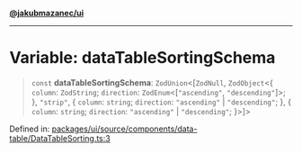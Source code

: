 [**@jakubmazanec/ui**](../README.md)

---

# Variable: dataTableSortingSchema

> `const` **dataTableSortingSchema**: `ZodUnion`\<\[`ZodNull`, `ZodObject`\<\{ `column`:
> `ZodString`; `direction`: `ZodEnum`\<\[`"ascending"`, `"descending"`\]\>; \}, `"strip"`, \{
> `column`: `string`; `direction`: `"ascending"` \| `"descending"`; \}, \{ `column`: `string`;
> `direction`: `"ascending"` \| `"descending"`; \}\>\]\>

Defined in:
[packages/ui/source/components/data-table/DataTableSorting.ts:3](https://github.com/jakubmazanec/tools/blob/412167e80a7675933e43d5220a19d05130301e2d/packages/ui/source/components/data-table/DataTableSorting.ts#L3)

